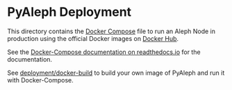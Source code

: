# PyAleph Deployment

This directory contains the [Docker Compose](https://docs.docker.com/compose/) file
to run an Aleph Node in production using the official Docker images on [Docker Hub](https://hub.docker.com/).

See the [Docker-Compose documentation on readthedocs.io](https://pyaleph.readthedocs.io/en/latest/guides/docker-compose.html)
for the documentation.

See [deployment/docker-build](../../docker-build) to build your own image of PyAleph and run it with Docker-Compose.
